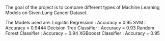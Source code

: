 The goal of the project is to compare different types of Machine Learning Models on Given Lung Cancer Dataset.

The Models used are:
Logistic Regression : Accuracy = 0.95
SVM : Accuracy = 0.9444
Decision Tree Classifier : Accuracy = 0.93
Random Forest Classifier : Accuracy = 0.94
XGBooost Classifier : Accuracy = 0.95
